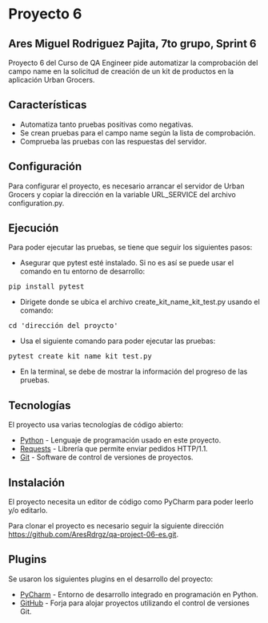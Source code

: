 # Proyecto 6
## Ares Miguel Rodriguez Pajita, 7to grupo, Sprint 6

Proyecto 6 del Curso de QA Engineer pide automatizar la comprobación del campo name en la solicitud de creación de un kit de productos en la aplicación Urban Grocers.

## Características

- Automatiza tanto pruebas positivas como negativas.
- Se crean pruebas para el campo name según la lista de comprobación.
- Comprueba las pruebas con las respuestas del servidor.

## Configuración

Para configurar el proyecto, es necesario arrancar el servidor de Urban Grocers y copiar la dirección en la variable URL_SERVICE del archivo configuration.py.

## Ejecución

Para poder ejecutar las pruebas, se tiene que seguir los siguientes pasos:
- Asegurar que pytest esté instalado. Si no es así se puede usar el comando en tu entorno de desarrollo:
<pre>pip install pytest</pre>
- Dirigete donde se ubica el archivo create_kit_name_kit_test.py usando el comando:
<pre>cd 'dirección del proycto'</pre>
- Usa el siguiente comando para poder ejecutar las pruebas:
<pre>pytest create_kit_name_kit_test.py</pre>
- En la terminal, se debe de mostrar la información del progreso de las pruebas.

## Tecnologías

El proyecto usa varias tecnologías de código abierto:

- [Python](https://www.python.org) - Lenguaje de programación usado en este proyecto.
- [Requests](https://pypi.org/project/requests/) - Librería que permite enviar pedidos HTTP/1.1.
- [Git](https://git-scm.com) - Software de control de versiones de proyectos.

## Instalación

El proyecto necesita un editor de código como PyCharm para poder leerlo y/o editarlo.

Para clonar el proyecto es necesario seguir la siguiente dirección https://github.com/AresRdrgz/qa-project-06-es.git.

## Plugins

Se usaron los siguientes plugins en el desarrollo del proyecto:

- [PyCharm](https://www.jetbrains.com/es-es/pycharm/) - Entorno de desarrollo integrado en programación en Python.
- [GitHub](https://github.com) - Forja para alojar proyectos utilizando el control de versiones Git.

